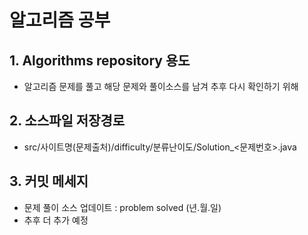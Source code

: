 # 알고리즘 공부
## 1. Algorithms repository 용도
  - 알고리즘 문제를 풀고 해당 문제와 풀이소스를 남겨 추후 다시 확인하기 위해
## 2. 소스파일 저장경로
  - src/사이트명(문제출처)/difficulty/분류난이도/Solution_<문제번호>.java
## 3. 커밋 메세지
  - 문제 풀이 소스 업데이트 : problem solved (년.월.일)
  - 추후 더 추가 예정 
